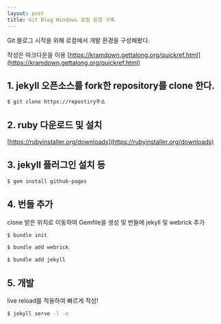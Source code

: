 ```yaml
---
layout: post
title: Git Blog Windows 로컬 환경 구축
---
```


Git 블로그 시작을 위해 로컬에서 개발 환경을 구성해봤다.

작성은 마크다운을 이용 [https://kramdown.gettalong.org/quickref.html](https://kramdown.gettalong.org/quickref.html)


## 1. jekyll 오픈소스를 fork한 repository를 clone 한다.


~~~ bash
$ git clone https://repostiry주소
~~~

## 2. ruby 다운로드 및 설치

[https://rubyinstaller.org/downloads](https://rubyinstaller.org/downloads)

## 3. jekyll 플러그인 설치 등

~~~ bash
$ gem install github-pages
~~~

## 4. 번들 추가

clone 받은 위치로 이동하여 Gemfile을 생성 및 번들에 jekyll 및 webrick 추가

~~~ bash
$ bundle init
~~~

~~~ bash
$ bundle add webrick
~~~

~~~ bash
$ bundle add jekyll
~~~

## 5. 개발

live reload를 적용하여 빠르게 작성!

~~~ bash
$ jekyll serve -l -o
~~~